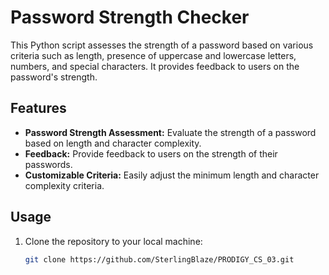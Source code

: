 # Password Strength Checker

This Python script assesses the strength of a password based on various criteria such as length, presence of uppercase and lowercase letters, numbers, and special characters. It provides feedback to users on the password's strength.

## Features

- **Password Strength Assessment:** Evaluate the strength of a password based on length and character complexity.
- **Feedback:** Provide feedback to users on the strength of their passwords.
- **Customizable Criteria:** Easily adjust the minimum length and character complexity criteria.

## Usage

1. Clone the repository to your local machine:

   ```bash
   git clone https://github.com/SterlingBlaze/PRODIGY_CS_03.git
